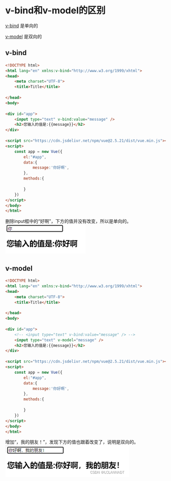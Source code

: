 # v-bind和v-model的区别

[v-bind](v-bind.md) 是单向的

[v-model](v-model.md) 是双向的

## v-bind
```html
<!DOCTYPE html>
<html lang="en" xmlns:v-bind="http://www.w3.org/1999/xhtml">
<head>
    <meta charset="UTF-8">
    <title>Title</title>
 
</head>
<body>
 
<div id="app">
    <input type="text" v-bind:value="message" />
    <h2>您输入的值是:{{message}}</h2>
</div>
 
<script src="https://cdn.jsdelivr.net/npm/vue@2.5.21/dist/vue.min.js"></script>
<script>
    const app = new Vue({
        el:"#app",
        data:{
            message:'你好啊',
        },
        methods:{
 
        }
    })
</script>
</body>
</html>
```

删除input框中的“好啊”，下方的值并没有改变，所以是单向的。
![](_attachments/old/2022-09-29-16-30-46.png)

## v-model
```html
<!DOCTYPE html>
<html lang="en" xmlns:v-bind="http://www.w3.org/1999/xhtml">
<head>
    <meta charset="UTF-8">
    <title>Title</title>
 
</head>
<body>
 
<div id="app">
    <!-- <input type="text" v-bind:value="message" /> -->
    <input type="text" v-model="message" />
    <h2>您输入的值是:{{message}}</h2>
</div>
 
<script src="https://cdn.jsdelivr.net/npm/vue@2.5.21/dist/vue.min.js"></script>
<script>
    const app = new Vue({
        el:"#app",
        data:{
            message:'你好啊',
        },
        methods:{
 
        }
    })
</script>
</body>
</html>
```

增加“，我的朋友！”，发现下方的值也跟着改变了，说明是双向的。
![](_attachments/old/2022-09-29-16-31-15.png)